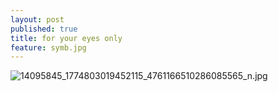 ```yaml
---
layout: post
published: true
title: for your eyes only
feature: symb.jpg
---
```

![14095845_1774803019452115_4761166510286085565_n.jpg]({{site.baseurl}}/assets/images/posts/14095845_1774803019452115_4761166510286085565_n.jpg)

